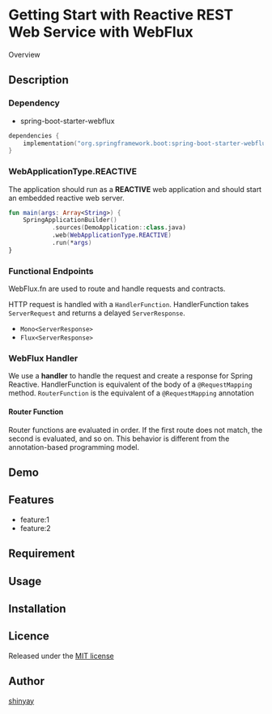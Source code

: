 # Getting Start with Reactive REST Web Service with WebFlux 

Overview

## Description
### Dependency
- spring-boot-starter-webflux

```kotlin
dependencies {
	implementation("org.springframework.boot:spring-boot-starter-webflux")
}
```

### WebApplicationType.REACTIVE
The application should run as a **REACTIVE** web application and should start an embedded reactive web server.

```kotlin
fun main(args: Array<String>) {
    SpringApplicationBuilder()
            .sources(DemoApplication::class.java)
            .web(WebApplicationType.REACTIVE)
            .run(*args)
}
```
### Functional Endpoints
WebFlux.fn are used to route and handle requests and contracts.

HTTP request is handled with a `HandlerFunction`.
HandlerFunction takes `ServerRequest` and returns a delayed `ServerResponse`.

- `Mono<ServerResponse>`
- `Flux<ServerResponse>`

### WebFlux Handler
We use a **handler** to handle the request and create a response for Spring Reactive.
HandlerFunction is equivalent of the body of a `@RequestMapping` method.
`RouterFunction` is the equivalent of a `@RequestMapping` annotation

#### Router Function
Router functions are evaluated in order.
If the first route does not match, the second is evaluated, and so on. 
This behavior is different from the annotation-based programming model.

## Demo

## Features

- feature:1
- feature:2

## Requirement

## Usage

## Installation

## Licence

Released under the [MIT license](https://gist.githubusercontent.com/shinyay/56e54ee4c0e22db8211e05e70a63247e/raw/34c6fdd50d54aa8e23560c296424aeb61599aa71/LICENSE)

## Author

[shinyay](https://github.com/shinyay)
